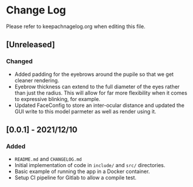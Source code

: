 # Change Log

Please refer to keepachnagelog.org when editing this file.

## [Unreleased]

### Changed
- Added padding for the eyebrows around the pupile so that we get cleaner rendering.
- Eyebrow thickness can extend to the full diameter of the eyes rather than just the radius. This will allow for far more flexibility when it comes to expressive blinking, for example.
- Updated FaceConfig to store an inter-ocular distance and updated the GUI write to this model parmeter as well as render using it.

## [0.0.1] - 2021/12/10

### Added
- `README.md` and `CHANGELOG.md`
- Initial implementation of code in `include/` and `src/` directories.
- Basic example of running the app in a Docker container.
- Setup CI pipeline for Gitlab to allow a compile test.
